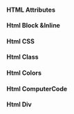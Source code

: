 #### HTML Attributes
#### Html Block &Inline
#### Html CSS
####  Html Class
#### Html Colors
#### Html ComputerCode
#### Html Div





